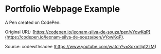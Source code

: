 # Portfolio Webpage Example

A Pen created on CodePen.

Original URL: [https://codepen.io/leonam-silva-de-souza/pen/vYowKqP](https://codepen.io/leonam-silva-de-souza/pen/vYowKqP).

Source: codewithsadee (https://www.youtube.com/watch?v=SoxmIlgf2zM)